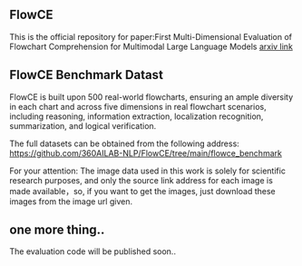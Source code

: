 ## FlowCE 

This is the official repository for paper:First Multi-Dimensional Evaluation of Flowchart Comprehension for Multimodal Large Language Models [arxiv link](https://arxiv.org/pdf/2406.10057) 


## FlowCE Benchmark Datast

FlowCE is built upon 500 real-world flowcharts, ensuring an ample diversity in each chart and across five dimensions in real flowchart scenarios, including reasoning, information extraction, localization recognition, summarization, and logical verification.

The full datasets can be obtained from the following address: https://github.com/360AILAB-NLP/FlowCE/tree/main/flowce_benchmark

For your attention: The image data used in this work is solely for scientific research purposes, and only the source link address for each image is made available，so, if you want to get the images, just download these images from the image url given. 

## one more thing..

The evaluation code will be published soon..
